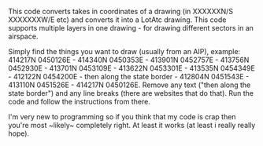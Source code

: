 This code converts takes in coordinates of a drawing (in XXXXXXN/S XXXXXXXW/E etc) and converts it into a LotAtc drawing. This code supports multiple layers in one drawing - for drawing different sectors in an airspace.

Simply find the things you want to draw (usually from an AIP), example: 414217N 0450126E - 414340N 0450353E - 413901N 0452757E - 413756N 0452930E - 413701N 0453109E - 413622N 0453301E - 413535N 0454349E - 412122N 0454200E - then along the state border - 412804N 0451543E - 
413110N 0451526E - 414217N 0450126E.
Remove any text ("then along the state border") and any line breaks (there are websites that do that).
Run the code and follow the instructions from there. 

I'm very new to programming so if you think that my code is crap then you're most ~likely~ completely right. At least it works (at least i really really hope).
